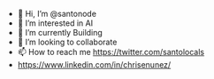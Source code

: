 - 👋 Hi, I’m @santonode
- 👀 I’m interested in AI
- 🌱 I’m currently Building
- 💞️ I’m looking to collaborate
- 📫 How to reach me https://twitter.com/santolocals
- https://www.linkedin.com/in/chrisenunez/

<!---
santonode/santonode is a ✨ special ✨ repository because its `README.md` (this file) appears on your GitHub profile.
You can click the Preview link to take a look at your changes.
--->
